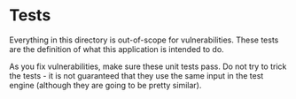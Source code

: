 # Tests

Everything in this directory is out-of-scope for vulnerabilities. These tests are the definition of what this
application is intended to do.

As you fix vulnerabilities, make sure these unit tests pass. Do not try to trick the tests - it is not guaranteed that
they use the same input in the test engine (although they are going to be pretty similar).